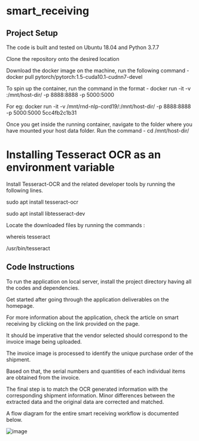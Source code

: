 # smart_receiving

## Project Setup

The code is built and tested on Ubuntu 18.04 and Python 3.7.7

Clone the repository onto the desired location

Download the docker image on the machine, run the following command -
docker pull pytorch/pytorch:1.5-cuda10.1-cudnn7-devel

To spin up the container, run the command in the format -
docker run -it -v <location-of-source-code>:/mnt/host-dir/ -p 8888:8888 -p 5000:5000 <image-id>

For eg: docker run -it -v /mnt/rnd-nlp-cord19/:/mnt/host-dir/ -p 8888:8888 -p 5000:5000 5cc4fb2c1b31

Once you get inside the running container, navigate to the folder where you have mounted your host data folder. Run the command - cd /mnt/host-dir/

# Installing Tesseract OCR as an environment variable

Install Tesseract-OCR and the related developer tools by running the following lines.

sudo apt install tesseract-ocr

sudo apt install libtesseract-dev

Locate the downloaded files by running the commands :

whereis tesseract

/usr/bin/tesseract

## Code Instructions

To run the application on local server, install the project directory having all the codes and dependencies.

Get started after going through the application deliverables on the homepage.

For more information about the application, check the article on smart receiving by clicking on the link provided on the page.

It should be imperative that the vendor selected should correspond to the invoice image being uploaded. 

The invoice image is processed to identify the unique purchase order of the shipment. 

Based on that, the serial numbers and quantities of each individual items are obtained from the invoice.

The final step is to match the OCR generated information with the corresponding shipment information. Minor differences between the extracted data and the original data are corrected and matched. 

A flow diagram for the entire smart receiving workflow is documented below.

![image](https://user-images.githubusercontent.com/109595324/190481417-a674b5b8-bdb3-4cd6-b30c-7e48230cbc4a.png)
